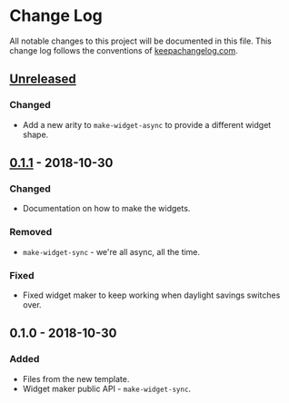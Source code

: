 # Change Log
All notable changes to this project will be documented in this file. This change log follows the conventions of [keepachangelog.com](http://keepachangelog.com/).

## [Unreleased]
### Changed
- Add a new arity to `make-widget-async` to provide a different widget shape.

## [0.1.1] - 2018-10-30
### Changed
- Documentation on how to make the widgets.

### Removed
- `make-widget-sync` - we're all async, all the time.

### Fixed
- Fixed widget maker to keep working when daylight savings switches over.

## 0.1.0 - 2018-10-30
### Added
- Files from the new template.
- Widget maker public API - `make-widget-sync`.

[Unreleased]: https://github.com/your-name/hilos/compare/0.1.1...HEAD
[0.1.1]: https://github.com/your-name/hilos/compare/0.1.0...0.1.1
